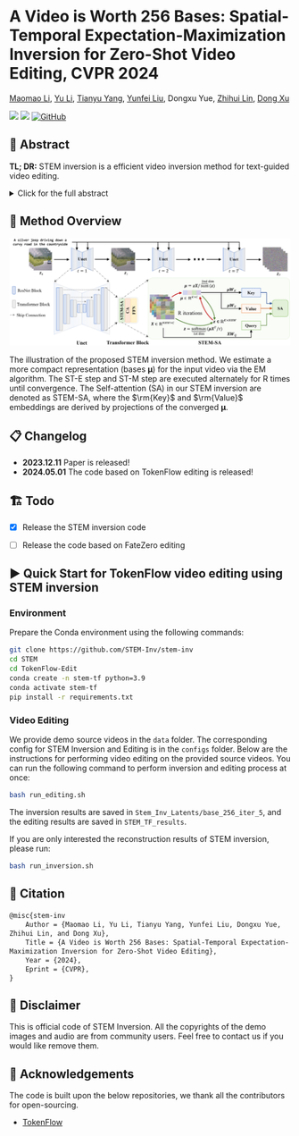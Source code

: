 # A Video is Worth 256 Bases: Spatial-Temporal Expectation-Maximization Inversion for Zero-Shot Video Editing, CVPR 2024

[Maomao Li](https://scholar.google.com/citations?user=ym_t6QYAAAAJ&hl=en&oi=ao), 
[Yu Li](https://yu-li.github.io/), 
[Tianyu Yang](https://tianyu-yang.com), 
[Yunfei Liu](https://scholar.google.com/citations?user=B1Z1vTMAAAAJ&hl=zh-CN), 
Dongxu Yue, 
[Zhihui Lin](https://scholar.google.com.hk/citations?hl=zh-CN&user=t4et8FEAAAAJ), 
[Dong Xu](https://scholar.google.com/citations?user=7Hdu5k4AAAAJ&hl=en&oi=ao)


<a href='https://arxiv.org/abs/2310.15081'><img src='https://img.shields.io/badge/ArXiv-2312.05856-red'></a> 
<a href='https://stem-inv.github.io/page/'><img src='https://img.shields.io/badge/Project-Page-Green'></a>
[![GitHub](https://img.shields.io/github/stars/STEM-Inv/stem-inv?style=social)](https://github.com/STEM-Inv/stem-inv)




## 🦴 Abstract
<b>TL; DR:</b> STEM inversion is a efficient video inversion method for text-guided video editing.

<details><summary>Click for the full abstract</summary>

> We present a video inversion approach for zero-shot video editing, which aims to model the input video with low-rank representation during the inversion process. The existing video editing methods usually apply the typical 2D DDIM inversion or naive spatial-temporal DDIM inversion before editing, which leverages time-varying representation for each frame to derive noisy latent. Unlike most existing approaches, we propose a Spatial-Temporal Expectation-Maximization (STEM) inversion, which formulates the dense video feature under an expectation-maximization manner and iteratively estimates a more compact basis set to represent the whole video. Each frame applies the fixed and global representation for inversion, which is more friendly for temporal consistency during reconstruction and editing. Extensive qualitative and quantitative experiments demonstrate that our STEM inversion can achieve consistent improvement on two state-of-the-art video editing methods.
</details>

## 🚀 Method Overview
<div align="center">
    <img src='images/STEM_DDIM_inv.png'/>
</div>

The illustration of the proposed STEM inversion method. We estimate a more compact representation (bases $\mathbf{\mu}$) for the input video via the EM algorithm. The ST-E step and ST-M step are executed alternately for R times until convergence. The Self-attention (SA) in our STEM inversion are denoted as STEM-SA, where the $\rm{Key}$ and $\rm{Value}$ embeddings are  derived by projections of the converged $\mathbf{\mu}$.

## 📋 Changelog

- **2023.12.11** Paper is released! 
- **2024.05.01** The code based on TokenFlow editing is released!

## 🏗️ Todo

- [x] Release the STEM inversion code
- [ ] Release the code based on FateZero editing


## ▶️ Quick Start for TokenFlow video editing using STEM inversion
### Environment
Prepare the Conda environment using the following commands:
```bash
git clone https://github.com/STEM-Inv/stem-inv
cd STEM
cd TokenFlow-Edit
conda create -n stem-tf python=3.9
conda activate stem-tf
pip install -r requirements.txt
```


### Video Editing
We provide demo source videos in the ```data``` folder. 
The corresponding config for STEM Inversion and Editing is in the ```configs``` folder. 
Below are the instructions for performing video editing on the provided source videos. 
You can run the following command to perform inversion and editing process at once:
```bash
bash run_editing.sh
```
The inversion results are saved in ```Stem_Inv_Latents/base_256_iter_5```, and the editing results are saved in ```STEM_TF_results```.



If you are only interested the reconstruction results of STEM inversion, please run:
```bash
bash run_inversion.sh
```



## 📎 Citation 

```
@misc{stem-inv
    Author = {Maomao Li, Yu Li, Tianyu Yang, Yunfei Liu, Dongxu Yue, Zhihui Lin, and Dong Xu},
    Title = {A Video is Worth 256 Bases: Spatial-Temporal Expectation-Maximization Inversion for Zero-Shot Video Editing},
    Year = {2024},
    Eprint = {CVPR},
}
``` 


## 📣 Disclaimer

This is official code of STEM Inversion.
All the copyrights of the demo images and audio are from community users. 
Feel free to contact us if you would like remove them.

## 💞 Acknowledgements
The code is built upon the below repositories, we thank all the contributors for open-sourcing.
* [TokenFlow](https://github.com/omerbt/TokenFlow)



